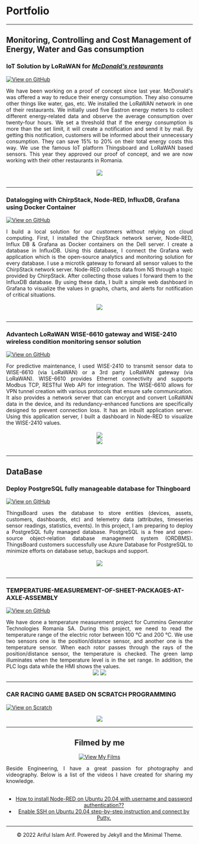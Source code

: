 # Portfolio
---
## Monitoring, Controlling and Cost Management of Energy, Water and Gas consumption

### IoT Solution by LoRaWAN for [***McDonald’s restaurants***](https://www.mcdonalds.ro/restaurante)

[![View on GitHub](https://img.shields.io/badge/GitHub-View_on_GitHub-blue?logo=GitHub)](https://github.com/arifulmrislam/McDonalds-Project)

<div style="text-align: justify">We have been working on a proof of concept since last year. McDonald's was offered a way to reduce their energy consumption. They also consume other things like water, gas, etc. We installed the LoRaWAN network in one of their restaurants. We initially used five Eastron energy meters to collect different energy-related data and observe the average consumption over twenty-four hours. We set a threshold that if the energy consumption is more than the set limit, it will create a notification and send it by mail. By getting this notification, customers will be informed about their unnecessary consumption. They can save 15% to 20% on their total energy costs this way. We use the famous IoT platform Thingsboard and LoRaWAN based sensors. This year they approved our proof of concept, and we are now working with their other restaurants in Romania.</div>
<br>
<center><img src= "images/Mcdonalds dashboard.png"/></center>
<br>

---
### Datalogging with ChirpStack, Node-RED, InfluxDB, Grafana using Docker Container

[![View on GitHub](https://img.shields.io/badge/GitHub-View_on_GitHub-blue?logo=GitHub)](https://github.com/arifulmrislam/Datalogging-with-ChirpStack-Node-RED-InfluxDB-Grafana-with-Docker)

<div style="text-align: justify">I build a local solution for our customers without relying on cloud computing. First, I installed the ChirpStack network server, Node-RED, Influx DB & Grafana as Docker containers on the Dell server. I create a database in InfluxDB. Using this database, I connect the Grafana web application which is the open-source analytics and monitoring solution for every database. I use a microtik gateway to forward all sensor values to the ChirpStack network server. Node-RED collects data from NS through a topic provided by ChirpStack. After collecting those values I forward them to the InfluxDB database. By using these data, I built a simple web dashboard in Grafana to visualize the values in graphs, charts, and alerts for notification of critical situations.</div>
<br>
<center><img src="images/Node-Red, Grafana, Docker and Telegraf with Influxdb.png"/></center>
<br>

---
### Advantech LoRaWAN WISE-6610 gateway and WISE-2410 wireless condition monitoring sensor solution

[![View on GitHub](https://img.shields.io/badge/GitHub-View_on_GitHub-blue?logo=GitHub)](https://github.com/arifulmrislam/Advantech-LoRaWAN-WISE-6610-gateway-and-WISE-2410-wireless-condition-monitoring-sensor-solution)

<div style="text-align: justify">For predictive maintenance, I used WISE-2410 to transmit sensor data to WISE-6610 (via LoRaWAN) or a 3rd party LoRaWAN gateway (via LoRaWAN). WISE-6610 provides Ethernet connectivity and supports Modbus TCP, RESTful Web API for integration. The WISE-6610 allows for VPN tunnel creation with various protocols that ensure safe communication. It also provides a network server that can encrypt and convert LoRaWAN data in the device, and its redundancy-enhanced functions are specifically designed to prevent connection loss. It has an inbuilt application server. Using this application server, I built a dashboard in Node-RED to visualize the WISE-2410 values.</div>
<br>
<center><img src="images/System Architecture.png"></center>

<center><img src="images/Dashboard.png"></center>
<br>

---
## DataBase

### Deploy PostgreSQL fully manageable database for Thingboard

[![View on GitHub](https://img.shields.io/badge/GitHub-View_on_GitHub-blue?logo=GitHub)](https://github.com/arifulmrislam/Deploy-PostgreSQL-fully-manageable-database-for-Thingboard)

<div style="text-align: justify">ThingsBoard uses the database to store entities (devices, assets, customers, dashboards, etc) and telemetry data (attributes, timeseries sensor readings, statistics, events). In this project, I am preparing to deploy a PostgreSQL fully managed database. PostgreSQL is a free and open-source object-relation database management system (ORDBMS). ThingsBoard customers successfully use Azure Database for PostgreSQL to minimize efforts on database setup, backups and support.</div>
<br>
<center><img src="images/standalone.png"/></center>
<br>

---
### TEMPERATURE-MEASUREMENT-OF-SHEET-PACKAGES-AT-AXLE-ASSEMBLY

[![View on GitHub](https://img.shields.io/badge/GitHub-View_on_GitHub-blue?logo=GitHub)](https://github.com/arifulmrislam/TEMPERATURE-MEASUREMENT-OF-SHEET-PACKAGES-AT-AXLE-ASSEMBLY)

<div style="text-align: justify">We have done a temperature measurement project for Cummins Generator Technologies Romania SA. During this project, we need to read the temperature range of the electric rotor between 100 °C and 200 °C. We use two sensors one is the position/distance sensor, and another one is the temperature sensor. When each rotor passes through the rays of the position/distance sensor, the temperature is checked. The green lamp illuminates when the temperature level is in the set range. In addition, the PLC logs data while the HMI shows the values.</div>

<center><img src="images/Picture1.png"> <img src="images/Picture2.jpg"></center>

---
### CAR RACING GAME BASED ON SCRATCH PROGRAMMING

[![View on Scratch](https://img.shields.io/badge/Scratch-View_on_Scratch-orange?logo=Scratch)](https://scratch.mit.edu/projects/673284938)

<center><img src="images/Car racing game.png">

---
## Filmed by me

[![View My Films](https://img.shields.io/badge/YouTube-View_My_Films-grey?logo=youtube&labelColor=FF0000)](https://www.youtube.com/channel/UCED68cm6nHaAlAk0h9I3yAQ)

<div style="text-align: justify">Beside Engineering, I have a great passion for photography and videography. Below is a list of the videos I have created for sharing my knowledge.</div>
<br>

- [How to install Node-RED on Ubuntu 20.04 with username and password authentication??](https://www.youtube.com/watch?v=Y2ttfN9mOyQ&t=10s)
- [Enable SSH on Ubuntu 20.04 step-by-step instruction and connect by Putty.](https://www.youtube.com/watch?v=_Rt7UzRbeV8)

---

<center>© 2022 Ariful Islam Arif. Powered by Jekyll and the Minimal Theme.</center>
